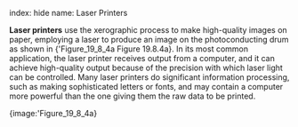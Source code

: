 index: hide
name: Laser Printers

 **Laser printers** use the xerographic process to make high-quality images on paper, employing a laser to produce an image on the photoconducting drum as shown in {'Figure_19_8_4a Figure 19.8.4a}. In its most common application, the laser printer receives output from a computer, and it can achieve high-quality output because of the precision with which laser light can be controlled. Many laser printers do significant information processing, such as making sophisticated letters or fonts, and may contain a computer more powerful than the one giving them the raw data to be printed.


{image:'Figure_19_8_4a}
        
